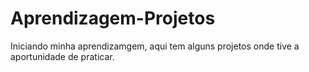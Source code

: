 # Aprendizagem-Projetos
Iniciando minha aprendizamgem, aqui tem alguns projetos onde tive a aportunidade de praticar.
